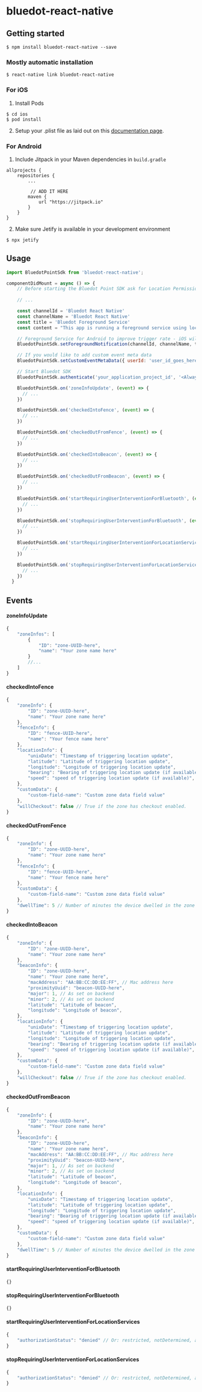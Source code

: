 # bluedot-react-native

## Getting started

`$ npm install bluedot-react-native --save`

### Mostly automatic installation

`$ react-native link bluedot-react-native`

### For iOS
1. Install Pods

```
$ cd ios
$ pod install
```

2. Setup your .plist file as laid out on this [documentation page](https://docs.bluedot.io/ios-sdk/ios-integrating-the-sdk/).

### For Android
1) Include Jitpack in your Maven dependencies in `build.gradle`

```
allprojects {
    repositories {
        ...

         // ADD IT HERE
        maven { 
            url "https://jitpack.io" 
        }
    }
}
```

2) Make sure Jetify is available in your development environment

`$ npx jetify`

## Usage
```javascript
import BluedotPointSdk from 'bluedot-react-native';

componentDidMount = async () => {
    // Before starting the Bluedot Point SDK ask for Location Permissions
    
    // ...

    const channelId = 'Bluedot React Native'
    const channelName = 'Bluedot React Native'
    const title = 'Bluedot Foreground Service'
    const content = "This app is running a foreground service using location services"

    // Foreground Service for Android to improve trigger rate - iOS will ignore this.
    BluedotPointSdk.setForegroundNotification(channelId, channelName, title, content, true)

    // If you would like to add custom event meta data
    BluedotPointSdk.setCustomEventMetaData({ userId: 'user_id_goes_here' })

    // Start Bluedot SDK
    BluedotPointSdk.authenticate('your_application_project_id', '<Always|WhenInUse>', () => console.log("On success"), () => console.log("On fail"))

    BluedotPointSdk.on('zoneInfoUpdate', (event) => {
      // ...
    })

    BluedotPointSdk.on('checkedIntoFence', (event) => {
      // ...
    })

    BluedotPointSdk.on('checkedOutFromFence', (event) => {
      // ...
    })

    BluedotPointSdk.on('checkedIntoBeacon', (event) => {
      // ...
    })

    BluedotPointSdk.on('checkedOutFromBeacon', (event) => {
      // ...
    })

    BluedotPointSdk.on('startRequiringUserInterventionForBluetooth', (event) => {
      // ...
    })

    BluedotPointSdk.on('stopRequiringUserInterventionForBluetooth', (event) => {
      // ...
    })

    BluedotPointSdk.on('startRequiringUserInterventionForLocationServices', (event) => {
      // ...
    })

    BluedotPointSdk.on('stopRequiringUserInterventionForLocationServices', (event) => {
      // ...
    })
  }

```

## Events
#### zoneInfoUpdate
```javascript
{
    "zoneInfos": [
        {
            "ID": "zone-UUID-here",
            "name": "Your zone name here"
        }
        //...
    ]
}
```

#### checkedIntoFence
```javascript
{
    "zoneInfo": {
        "ID": "zone-UUID-here",
        "name": "Your zone name here"
    },
    "fenceInfo": {
        "ID": "fence-UUID-here",
        "name": "Your fence name here"
    },
    "locationInfo": {
        "unixDate": "Timestamp of triggering location update",
        "latitude": "Latitude of triggering location update",
        "longitude": "Longitude of triggering location update",
        "bearing": "Bearing of triggering location update (if available)",
        "speed": "speed of triggering location update (if available)",
    },
    "customData": {
        "custom-field-name": "Custom zone data field value"
    },
    "willCheckout": false // True if the zone has checkout enabled.
}
```

#### checkedOutFromFence
```javascript
{
    "zoneInfo": {
        "ID": "zone-UUID-here",
        "name": "Your zone name here"
    },
    "fenceInfo": {
        "ID": "fence-UUID-here",
        "name": "Your fence name here"
    },
    "customData": {
        "custom-field-name": "Custom zone data field value"
    },
    "dwellTime": 5 // Number of minutes the device dwelled in the zone
}
```

#### checkedIntoBeacon
```javascript
{
    "zoneInfo": {
        "ID": "zone-UUID-here",
        "name": "Your zone name here"
    },
    "beaconInfo": {
        "ID": "zone-UUID-here",
        "name": "Your zone name here",
        "macAddress": "AA:BB:CC:DD:EE:FF", // Mac address here
        "proximityUuid": "beacon-UUID-here",
        "major": 1, // As set on backend
        "minor": 2, // As set on backend
        "latitude": "Latitude of beacon",
        "longitude": "Longitude of beacon",
    },
    "locationInfo": {
        "unixDate": "Timestamp of triggering location update",
        "latitude": "Latitude of triggering location update",
        "longitude": "Longitude of triggering location update",
        "bearing": "Bearing of triggering location update (if available)",
        "speed": "speed of triggering location update (if available)",
    },
    "customData": {
        "custom-field-name": "Custom zone data field value"
    },
    "willCheckout": false // True if the zone has checkout enabled.
}
```
#### checkedOutFromBeacon
```javascript
{
    "zoneInfo": {
        "ID": "zone-UUID-here",
        "name": "Your zone name here"
    },
    "beaconInfo": {
        "ID": "zone-UUID-here",
        "name": "Your zone name here",
        "macAddress": "AA:BB:CC:DD:EE:FF", // Mac address here
        "proximityUuid": "beacon-UUID-here",
        "major": 1, // As set on backend
        "minor": 2, // As set on backend
        "latitude": "Latitude of beacon",
        "longitude": "Longitude of beacon",
    },
    "locationInfo": {
        "unixDate": "Timestamp of triggering location update",
        "latitude": "Latitude of triggering location update",
        "longitude": "Longitude of triggering location update",
        "bearing": "Bearing of triggering location update (if available)",
        "speed": "speed of triggering location update (if available)",
    },
    "customData": {
        "custom-field-name": "Custom zone data field value"
    },
    "dwellTime": 5 // Number of minutes the device dwelled in the zone
}
```

#### startRequiringUserInterventionForBluetooth
```javascript
{}
```
#### stopRequiringUserInterventionForBluetooth
```javascript
{}
```
#### startRequiringUserInterventionForLocationServices
```javascript
{
    "authorizationStatus": "denied" // Or: restricted, notDetermined, always, whenInUse, unknown
}
```
#### stopRequiringUserInterventionForLocationServices
```javascript
{
    "authorizationStatus": "denied" // Or: restricted, notDetermined, always, whenInUse, unknown
}
```